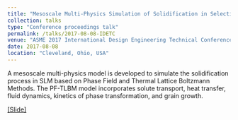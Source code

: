 ```yaml
---
title: "Mesoscale Multi-Physics Simulation of Solidification in Selective Laser Melting Process Using A Phase Field and Thermal Lattice Boltzmann Model"
collection: talks
type: "Conference proceedings talk"
permalink: /talks/2017-08-08-IDETC
venue: "ASME 2017 International Design Engineering Technical Conferences & Computers and Information in Engineering Conference (IDETC/CIE 2017)"
date: 2017-08-08
location: "Cleveland, Ohio, USA"
---
```


A mesoscale multi-physics model is developed to simulate the solidification process in SLM based on Phase Field and Thermal Lattice Boltzmann Methods. The PF-TLBM model incorporates solute transport, heat transfer, fluid dynamics, kinetics of phase transformation, and grain growth.

[[Slide]](https://dehaoliu.github.io/files/2017-08-08-IDETC.pdf)

